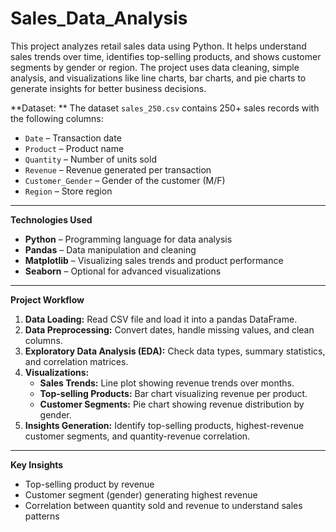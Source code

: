 # Sales_Data_Analysis
This project analyzes retail sales data using Python. It helps understand sales trends over time, identifies top-selling products, and shows customer segments by gender or region. The project uses data cleaning, simple analysis, and visualizations like line charts, bar charts, and pie charts to generate insights for better business decisions.

**Dataset: **
The dataset `sales_250.csv` contains 250+ sales records with the following columns:  
- `Date` – Transaction date  
- `Product` – Product name  
- `Quantity` – Number of units sold  
- `Revenue` – Revenue generated per transaction  
- `Customer_Gender` – Gender of the customer (M/F)  
- `Region` – Store region  

---

**Technologies Used**
- **Python** – Programming language for data analysis  
- **Pandas** – Data manipulation and cleaning  
- **Matplotlib** – Visualizing sales trends and product performance  
- **Seaborn** – Optional for advanced visualizations  

---

**Project Workflow**
1. **Data Loading:** Read CSV file and load it into a pandas DataFrame.  
2. **Data Preprocessing:** Convert dates, handle missing values, and clean columns.  
3. **Exploratory Data Analysis (EDA):** Check data types, summary statistics, and correlation matrices.  
4. **Visualizations:**  
   - **Sales Trends:** Line plot showing revenue trends over months.  
   - **Top-selling Products:** Bar chart visualizing revenue per product.  
   - **Customer Segments:** Pie chart showing revenue distribution by gender.  
5. **Insights Generation:** Identify top-selling products, highest-revenue customer segments, and quantity-revenue correlation.

---

**Key Insights**
- Top-selling product by revenue  
- Customer segment (gender) generating highest revenue  
- Correlation between quantity sold and revenue to understand sales patterns  
